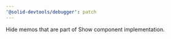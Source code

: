 ```yaml
---
'@solid-devtools/debugger': patch
---
```


Hide memos that are part of Show component implementation.
